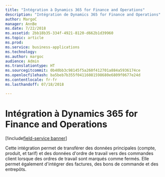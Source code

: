 ```yaml
---
title: "Intégration à Dynamics 365 for Finance and Operations"
description: "Intégration de Dynamics 365 for Finance and Operations"
author: MargoC
manager: AnnBe
ms.date: 7/22/2018
ms.assetid: 2bb18b35-334f-4921-8120-d662b1d39960
ms.topic: article
ms.prod: 
ms.service: business-applications
ms.technology: 
ms.author: margoc
audience: Admin
ms.translationtype: HT
ms.sourcegitcommit: 0b40bb3c98145f5a260f412701a884a5936174ce
ms.openlocfilehash: ba5beb7b355f04116081598680e6809f0677e24d
ms.contentlocale: fr-fr
ms.lasthandoff: 07/18/2018

---
```

#  <a name="integration-with-dynamics-365-for-finance-and-operations"></a>Intégration à Dynamics 365 for Finance and Operations

[!include[field-service banner](../../includes/field-service.md)]




Cette intégration permet de transférer des données principales (compte, produit, et tarif) et des données d'ordre de travail vers des commandes client lorsque des ordres de travail sont marqués comme fermés. Elle permet également d'intégrer des factures, des bons de commande et des entrepôts.

